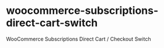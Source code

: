 # woocommerce-subscriptions-direct-cart-switch
WooCommerce Subscriptions Direct Cart / Checkout Switch
